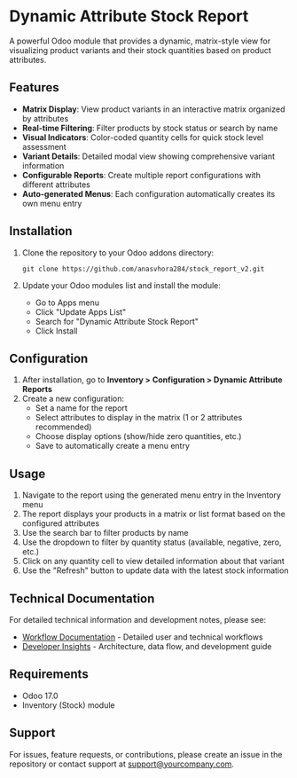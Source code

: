 # Dynamic Attribute Stock Report

A powerful Odoo module that provides a dynamic, matrix-style view for visualizing product variants and their stock quantities based on product attributes.

## Features

- **Matrix Display**: View product variants in an interactive matrix organized by attributes
- **Real-time Filtering**: Filter products by stock status or search by name
- **Visual Indicators**: Color-coded quantity cells for quick stock level assessment
- **Variant Details**: Detailed modal view showing comprehensive variant information
- **Configurable Reports**: Create multiple report configurations with different attributes
- **Auto-generated Menus**: Each configuration automatically creates its own menu entry

## Installation

1. Clone the repository to your Odoo addons directory:
   ```
   git clone https://github.com/anasvhora284/stock_report_v2.git
   ```

2. Update your Odoo modules list and install the module:
   - Go to Apps menu
   - Click "Update Apps List"
   - Search for "Dynamic Attribute Stock Report"
   - Click Install

## Configuration

1. After installation, go to **Inventory > Configuration > Dynamic Attribute Reports**
2. Create a new configuration:
   - Set a name for the report
   - Select attributes to display in the matrix (1 or 2 attributes recommended)
   - Choose display options (show/hide zero quantities, etc.)
   - Save to automatically create a menu entry

## Usage

1. Navigate to the report using the generated menu entry in the Inventory menu
2. The report displays your products in a matrix or list format based on the configured attributes
3. Use the search bar to filter products by name
4. Use the dropdown to filter by quantity status (available, negative, zero, etc.)
5. Click on any quantity cell to view detailed information about that variant
6. Use the "Refresh" button to update data with the latest stock information

## Technical Documentation

For detailed technical information and development notes, please see:

- [Workflow Documentation](./doc/workflow.md) - Detailed user and technical workflows
- [Developer Insights](./doc/developer_insight.md) - Architecture, data flow, and development guide

## Requirements

- Odoo 17.0
- Inventory (Stock) module

## Support

For issues, feature requests, or contributions, please create an issue in the repository or contact support at support@yourcompany.com.
